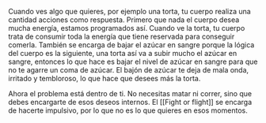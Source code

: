 Cuando ves algo que quieres, por ejemplo una torta, tu cuerpo realiza una cantidad acciones como respuesta. Primero que nada el cuerpo desea mucha energía, estamos programados así. Cuando ve la torta, tu cuerpo trata de consumir toda la energía que tiene reservada para conseguir comerla. También se encarga de bajar el azúcar en sangre porque la lógica del cuerpo es la siguiente, una torta así va a subir mucho el azúcar en sangre, entonces lo que hace es bajar el nivel de azúcar en sangre para que no te agarre un coma de azúcar. El bajón de azúcar te deja de mala onda, irritado y tembloroso, lo que hace que desees más la torta.

Ahora el problema está dentro de ti. No necesitas matar ni correr, sino que debes encargarte de esos deseos internos. El [[Fight or flight]] se encarga de hacerte impulsivo, por lo que no es lo que quieres en esos momentos. 